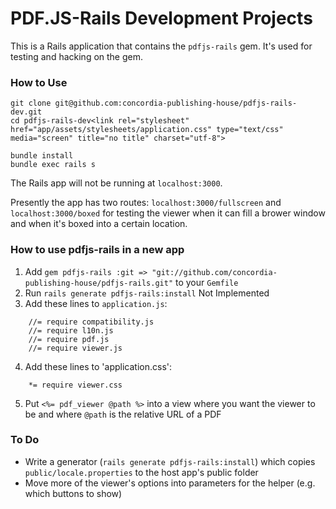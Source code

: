# PDF.JS-Rails Development Projects

This is a Rails application that contains the `pdfjs-rails` gem. It's used for testing and hacking on the gem.



### How to Use

    git clone git@github.com:concordia-publishing-house/pdfjs-rails-dev.git
    cd pdfjs-rails-dev<link rel="stylesheet" href="app/assets/stylesheets/application.css" type="text/css" media="screen" title="no title" charset="utf-8">
    
    bundle install
    bundle exec rails s

The Rails app will not be running at `localhost:3000`.

Presently the app has two routes: `localhost:3000/fullscreen` and `localhost:3000/boxed` for testing the viewer when it can fill a brower window and when it's boxed into a certain location.



### How to use pdfjs-rails in a new app

1. Add `gem pdfjs-rails :git => "git://github.com/concordia-publishing-house/pdfjs-rails.git"` to your `Gemfile`
2. Run `rails generate pdfjs-rails:install` <span class="background-color: red; display: inline-block; border-radius: 2px; color: white;">Not Implemented</span>
3. Add these lines to `application.js`:

```
    //= require compatibility.js
    //= require l10n.js
    //= require pdf.js
    //= require viewer.js
```

4. Add these lines to 'application.css':

```
    *= require viewer.css
```

5. Put `<%= pdf_viewer @path %>` into a view where you want the viewer to be and where `@path` is the relative URL of a PDF



### To Do

 - Write a generator (`rails generate pdfjs-rails:install`) which copies `public/locale.properties` to the host app's public folder
 - Move more of the viewer's options into parameters for the helper (e.g. which buttons to show)
